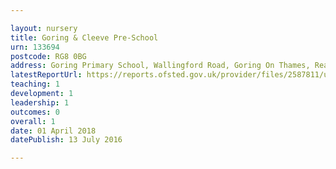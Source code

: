 ```yaml
---

layout: nursery
title: Goring & Cleeve Pre-School
urn: 133694
postcode: RG8 0BG
address: Goring Primary School, Wallingford Road, Goring On Thames, Reading, Berkshire, RG8 0BG
latestReportUrl: https://reports.ofsted.gov.uk/provider/files/2587811/urn/133694.pdf
teaching: 1
development: 1
leadership: 1
outcomes: 0
overall: 1
date: 01 April 2018 
datePublish: 13 July 2016

---
```

